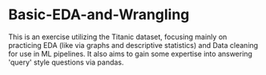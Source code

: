 # Basic-EDA-and-Wrangling
This is an exercise utilizing the Titanic dataset, focusing mainly on practicing EDA (like via graphs and descriptive statistics) and Data cleaning for use in ML pipelines. It also aims to gain some expertise into answering 'query' style questions via pandas.
